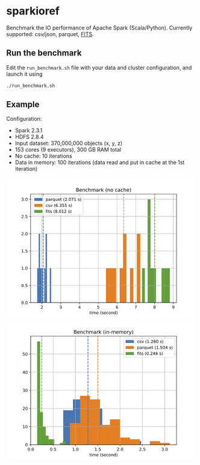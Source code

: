 # sparkioref

Benchmark the IO performance of Apache Spark (Scala/Python).
Currently supported: csv/json, parquet, [FITS](https://github.com/astrolabsoftware/spark-fits).

## Run the benchmark

Edit the `run_benchmark.sh` file with your data and cluster configuration, and launch it using

```bash
./run_benchmark.sh
```

## Example

Configuration:
- Spark 2.3.1
- HDFS 2.8.4
- Input dataset: 370,000,000 objects (x, y, z)
- 153 cores (9 executors), 300 GB RAM total
- No cache: 10 iterations
- Data in memory: 100 iterations (data read and put in cache at the 1st iteration)

<p align="center"><img width="500" src="https://github.com/astrolabsoftware/sparkioref/raw/master/pic/benchmark_370million_nocache.png"/>
<img width="500" src="https://github.com/astrolabsoftware/sparkioref/raw/master/pic/benchmark_370million.png"/>
</p>
